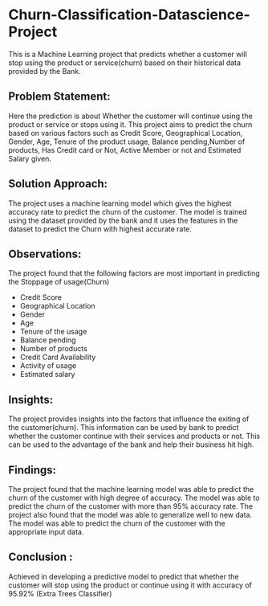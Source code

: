 # Churn-Classification-Datascience-Project
This is a Machine Learning project that predicts whether a customer will stop using the product or service(churn) based on their historical data provided by the Bank.
## Problem Statement:
Here the prediction is about Whether the customer will continue using the product or service or stops using it. This project aims to predict the churn based on various factors such as Credit Score, Geographical Location, Gender, Age, Tenure of the product usage, Balance pending,Number of products, Has Credit card or Not, Active Member or not and Estimated Salary given.
## Solution Approach:
The project uses a machine learning model which gives the highest accuracy rate to predict the churn of the customer. The model is trained using the dataset provided by the bank and it uses the features in the dataset to predict the Churn with highest accurate rate.
## Observations:
The project found that the following factors are most important in predicting the Stoppage of usage(Churn)
* Credit Score
* Geographical Location
* Gender
* Age
* Tenure of the usage
* Balance pending
* Number of products
* Credit Card Availability
* Activity of usage
* Estimated salary
## Insights: 
The project provides insights into the factors that influence the exiting of the customer(churn). This information can be used by bank to predict whether the customer continue with their services and products or not. This can be used to the advantage of the bank and help their business hit high.
## Findings:
The project found that the machine learning model was able to predict the churn of the customer with high degree of accuracy. The model was able to predict the churn of the customer with more than 95% accuracy rate. The project also found that the model was able to generalize well to new data. The model was able to predict the churn of the customer with the appropriate input data.
## Conclusion :
Achieved in developing a predictive model to predict that whether the customer will stop using the product or continue using it with accuracy of 95.92% (Extra Trees Classifier)
